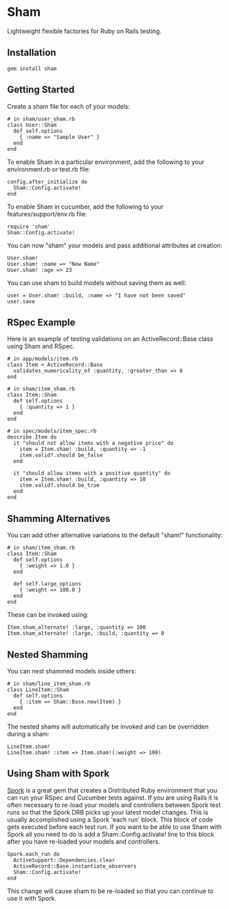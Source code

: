 # Sham

Lightweight flexible factories for Ruby on Rails testing.

## Installation

    gem install sham

## Getting Started

Create a sham file for each of your models:

    # in sham/user_sham.rb
    class User::Sham
      def self.options
        { :name => "Sample User" }
      end
    end

To enable Sham in a particular environment, add the following to your environment.rb or test.rb file:

    config.after_initialize do
      Sham::Config.activate!
    end

To enable Sham in cucumber, add the following to your features/support/env.rb file:

    require 'sham'
    Sham::Config.activate!

You can now "sham" your models and pass additional attributes at creation:

    User.sham!
    User.sham! :name => "New Name"
    User.sham! :age => 23

You can use sham to build models without saving them as well:

    user = User.sham! :build, :name => "I have not been saved"
    user.save

## RSpec Example

Here is an example of testing validations on an ActiveRecord::Base class using Sham and RSpec.

    # in app/models/item.rb
    class Item < ActiveRecord::Base
      validates_numericality_of :quantity, :greater_than => 0
    end

    # in sham/item_sham.rb
    class Item::Sham
      def self.options
        { :quantity => 1 }
      end
    end

    # in spec/models/item_spec.rb
    describe Item do
      it "should not allow items with a negative price" do
        item = Item.sham! :build, :quantity => -1
        item.valid?.should be_false
      end

      it "should allow items with a positive quantity" do
        item = Item.sham! :build, :quantity => 10
        item.valid?.should be_true
      end
    end

## Shamming Alternatives

You can add other alternative variations to the default "sham!" functionality:

    # in sham/item_sham.rb
    class Item::Sham
      def self.options
        { :weight => 1.0 }
      end

      def self.large_options
        { :weight => 100.0 }
      end
    end

These can be invoked using:

    Item.sham_alternate! :large, :quantity => 100
    Item.sham_alternate! :large, :build, :quantity => 0

## Nested Shamming

You can nest shammed models inside others:

    # in sham/line_item_sham.rb
    class LineItem::Sham
      def self.options
        { :item => Sham::Base.new(Item) }
      end
    end

The nested shams will automatically be invoked and can be overridden during a sham:

    LineItem.sham!
    LineItem.sham! :item => Item.sham!(:weight => 100)

## Using Sham with Spork

[Spork](https://rubygems.org/gems/spork) is a great gem that creates a Distributed Ruby environment that you can run your RSpec and Cucumber tests against. If you are using Rails it is often necessary to re-load your models and controllers between Spork test runs so that the Spork DRB picks up your latest model changes. This is usually accomplished using a Spork 'each run' block. This block of code gets executed before each test run. If you want to be able to use Sham with Spork all you need to do is add a Sham::Config.activate! line to this block after you have re-loaded your models and controllers.

    Spork.each_run do
      ActiveSupport::Dependencies.clear
      ActiveRecord::Base.instantiate_observers
      Sham::Config.activate!
    end

This change will cause sham to be re-loaded so that you can continue to use it with Spork.
